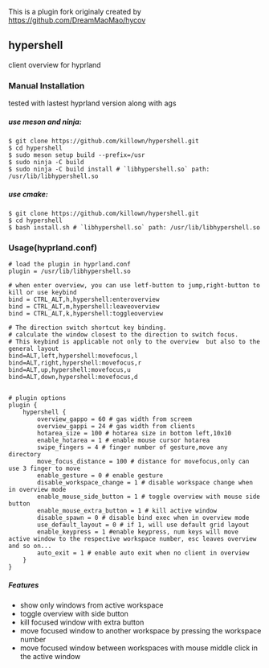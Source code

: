 

This is a plugin fork originaly created by https://github.com/DreamMaoMao/hycov

## hypershell
client overview for hyprland


### Manual Installation
tested with lastest hyprland version along with ags

##### use meson and ninja:

```console
$ git clone https://github.com/killown/hypershell.git
$ cd hypershell
$ sudo meson setup build --prefix=/usr
$ sudo ninja -C build
$ sudo ninja -C build install # `libhypershell.so` path: /usr/lib/libhypershell.so
```

##### use cmake:

```console
$ git clone https://github.com/killown/hypershell.git
$ cd hypershell
$ bash install.sh # `libhypershell.so` path: /usr/lib/libhypershell.so
```

### Usage(hyprland.conf)

```
# load the plugin in hyprland.conf
plugin = /usr/lib/libhypershell.so

# when enter overview, you can use letf-button to jump,right-button to kill or use keybind
bind = CTRL_ALT,h,hypershell:enteroverview
bind = CTRL_ALT,m,hypershell:leaveoverview
bind = CTRL_ALT,k,hypershell:toggleoverview

# The direction switch shortcut key binding.
# calculate the window closest to the direction to switch focus.
# This keybind is applicable not only to the overview  but also to the general layout
bind=ALT,left,hypershell:movefocus,l
bind=ALT,right,hypershell:movefocus,r
bind=ALT,up,hypershell:movefocus,u
bind=ALT,down,hypershell:movefocus,d


# plugin options
plugin {
    hypershell {
        overview_gappo = 60 # gas width from screem 
        overview_gappi = 24 # gas width from clients
        hotarea_size = 100 # hotarea size in bottom left,10x10
        enable_hotarea = 1 # enable mouse cursor hotarea     
        swipe_fingers = 4 # finger number of gesture,move any directory
        move_focus_distance = 100 # distance for movefocus,only can use 3 finger to move 
        enable_gesture = 0 # enable gesture
        disable_workspace_change = 1 # disable workspace change when in overview mode
        enable_mouse_side_button = 1 # toggle overview with mouse side button
        enable_mouse_extra_button = 1 # kill active window
        disable_spawn = 0 # disable bind exec when in overview mode
        use_default_layout = 0 # if 1, will use default grid layout
        enable_keypress = 1 #enable keypress, num keys will move active window to the respective workspace number, esc leaves overview and so on...
        auto_exit = 1 # enable auto exit when no client in overview
    }
}

```


##### Features
- show only windows from active workspace
- toggle overview with side button
- kill focused window with extra button
- move focused window to another workspace by pressing the workspace number
- move focused window between workspaces with mouse middle click in the active window

